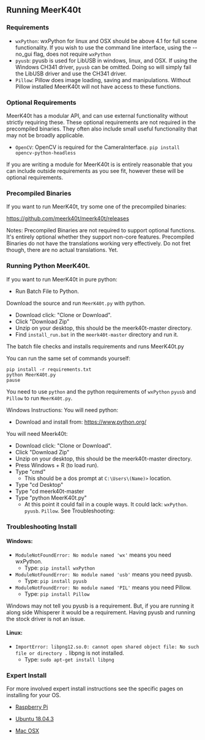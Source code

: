 ## Running MeerK40t

### Requirements
* `wxPython`: wxPython for linux and OSX should be above 4.1 for full scene functionality. If you wish to use the command line interface, using the --no_gui flag, does not require `wxPython`
* `pyusb`: pyusb is used for LibUSB in windows, linux, and OSX. If using the Windows CH341 driver, `pyusb` can be omitted. Doing so will simply fail the LibUSB driver and use the CH341 driver.
* `Pillow`: Pillow does image loading, saving and manipulations. Without Pillow installed MeerK40t will not have access to these functions.

### Optional Requirements
MeerK40t has a modular API, and can use external functionality without strictly requiring these. These optional requirements are not required in the precompiled binaries. They often also include small useful functionality that may not be broadly applicable.

* `OpenCV`: OpenCV is required for the CameraInterface. `pip install opencv-python-headless`

If you are writing a module for MeerK40t is is entirely reasonable that you can include outside requirements as you see fit, however these will be optional requirements.


### Precompiled Binaries

If you want to run MeerK40t, try some one of the precompiled binaries:

https://github.com/meerk40t/meerk40t/releases

Notes:
Precompiled Binaries are not required to support optional functions. It's entirely optional whether they support non-core features.
Precompiled Binaries do not have the translations working very effectively. Do not fret though, there are no actual translations. Yet. 


### Running Python MeerK40t.

If you want to run MeerK40t in pure python:

* Run Batch File to Python.

Download the source and run `MeerK40t.py` with python. 

* Download click: "Clone or Download".
* Click "Download Zip"
* Unzip on your desktop, this should be the meerk40t-master directory.
* Find `install_run.bat` in the `meerk40t-master` directory and run it.

The batch file checks and installs requirements and runs MeerK40t.py

You can run the same set of commands yourself:

```
pip install -r requirements.txt
python MeerK40t.py
pause
```

You need to use `python` and the python requirements of `wxPython` `pyusb` and `Pillow` to run `MeerK40t.py`.

Windows Instructions:
You will need python:
* Download and install from: https://www.python.org/

You will need Meerk40t:
* Download click: "Clone or Download".
* Click "Download Zip"
* Unzip on your desktop, this should be the meerk40t-master directory.
* Press Windows + R (to load run).
* Type "cmd" 
  * This should be a dos prompt at `C:\Users\(Name)>` location.
* Type "cd Desktop"
* Type "cd meerk40t-master
* Type "python MeerK40t.py"
  * At this point it could fail in a couple ways. It could lack: `wxPython`. `pyusb`. `Pillow`. See Troubleshooting:

### Troubleshooting Install

#### Windows:
* `ModuleNotFoundError: No module named 'wx'` means you need wxPython.
  * Type: `pip install wxPython`
* `ModuleNotFoundError: No module named 'usb'` means you need pyusb.
  * Type: `pip install pyusb`
* `ModuleNotFoundError: No module named 'PIL'` means you need Pillow.
  * Type: `pip install Pillow`

Windows may not tell you pyusb is a requirement. But, if you are running it along side Whisperer it would be a requirement. Having pyusb and running the stock driver is not an issue.

#### Linux:
* `ImportError: libpng12.so.0: cannot open shared object file: No such file or directory .` libpng is not installed.
  * Type: `sudo apt-get install libpng`

### Expert Install
For more involved expert install instructions see the specific pages on installing for your OS.

* [Raspberry Pi](https://github.com/meerk40t/meerk40t/wiki/Install:-Raspberry-Pi)

* [Ubuntu 18.04.3](https://github.com/meerk40t/meerk40t/wiki/Install:-Ubuntu-18.04.3)

* [Mac OSX](https://github.com/meerk40t/meerk40t/wiki/Install:-Mac-OSX)

